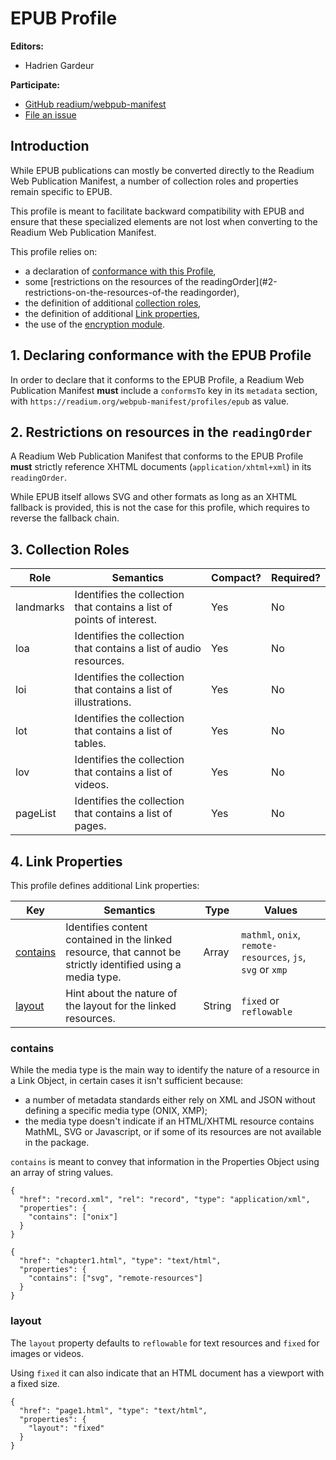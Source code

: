 # EPUB Profile

**Editors:**

* Hadrien Gardeur

**Participate:**

* [GitHub readium/webpub-manifest](https://github.com/readium/webpub-manifest)
* [File an issue](https://github.com/readium/webpub-manifest/issues)

## Introduction

While EPUB publications can mostly be converted directly to the Readium Web Publication Manifest, a number of collection roles and properties remain specific to EPUB.

This profile is meant to facilitate backward compatibility with EPUB and ensure that these specialized elements are not lost when converting to the Readium Web Publication Manifest.

This profile relies on:

* a declaration of [conformance with this Profile](#1-declaring-conformance-with-the-epub-profile),
* some [restrictions on the resources of the readingOrder](#2-restrictions-on-the-resources-of-the readingorder),
* the definition of additional [collection roles](#3-collection-roles),
* the definition of additional [Link properties](#4-link-properties),
* the use of the [encryption module](../modules/encryption.md).

## 1. Declaring conformance with the EPUB Profile

In order to declare that it conforms to the EPUB Profile, a Readium Web Publication Manifest <strong class="rfc">must</strong> include a `conformsTo` key in its `metadata` section, with `https://readium.org/webpub-manifest/profiles/epub` as value.

## 2. Restrictions on resources in the `readingOrder`

A Readium Web Publication Manifest that conforms to the EPUB Profile <strong class="rfc">must</strong> strictly reference XHTML documents (`application/xhtml+xml`) in its `readingOrder`.

While EPUB itself allows SVG and other formats as long as an XHTML fallback is provided, this is not the case for this profile, which requires to reverse the fallback chain.

## 3. Collection Roles

| Role  | Semantics | Compact? | Required? |
| ----- | --------- | -------- | --------- |
| landmarks  | Identifies the collection that contains a list of points of interest.  | Yes  | No  |
| loa  | Identifies the collection that contains a list of audio resources.  | Yes  | No  |
| loi  | Identifies the collection that contains a list of illustrations.  | Yes  | No  |
| lot  | Identifies the collection that contains a list of tables.  | Yes  | No  |
| lov  | Identifies the collection that contains a list of videos.  | Yes  | No  |
| pageList  | Identifies the collection that contains a list of pages.  | Yes  | No  |


## 4. Link Properties

This profile defines additional Link properties: 

| Key   | Semantics | Type     | Values    | 
| ----- | --------- | -------- | --------- | 
| [contains](#contains)  | Identifies content contained in the linked resource, that cannot be strictly identified using a media type.  | Array  | `mathml`, `onix`, `remote-resources`, `js`, `svg` or `xmp`  | 
| [layout](#layout)  | Hint about the nature of the layout for the linked resources.  | String  | `fixed` or `reflowable`  | 

### contains

While the media type is the main way to identify the nature of a resource in a Link Object, in certain cases it isn't sufficient because:

* a number of metadata standards either rely on XML and JSON without defining a specific media type (ONIX, XMP);
* the media type doesn't indicate if an HTML/XHTML resource contains MathML, SVG or Javascript, or if some of its resources are not available in the package.

`contains` is meant to convey that information in the Properties Object using an array of string values.

```
{
  "href": "record.xml", "rel": "record", "type": "application/xml",
  "properties": {
    "contains": ["onix"]
  }
}
```

```
{
  "href": "chapter1.html", "type": "text/html",
  "properties": {
    "contains": ["svg", "remote-resources"]
  }
}
```

### layout

The `layout` property defaults to `reflowable` for text resources and `fixed` for images or videos.

Using `fixed` it can also indicate that an HTML document has a viewport with a fixed size.

```
{
  "href": "page1.html", "type": "text/html",
  "properties": {
    "layout": "fixed"
  }
}
```
